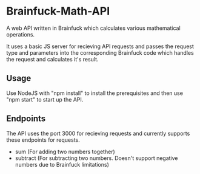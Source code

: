 # Brainfuck-Math-API
A web API written in Brainfuck which calculates various mathematical operations.

It uses a basic JS server for recieving API requests and passes the request type and parameters into the corresponding Brainfuck code which handles the request and calculates it's result.

## Usage

Use NodeJS with "npm install" to install the prerequisites and then use "npm start" to start up the API.

## Endpoints

The API uses the port 3000 for recieving requests and currently supports these endpoints for requests.

- sum (For adding two numbers together)
- subtract (For subtracting two numbers. Doesn't support negative numbers due to Brainfuck limitations) 
